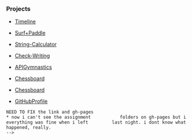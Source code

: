 ---
---

### Projects

* [Timeline](Assignments-Helluva-Ride/Timeline/index.html)

* [Surf+Paddle](Assignments-Helluva-Ride/Surf+Paddle/index.html)

* [String-Calculator](Assignments-Helluva-Ride/String-Calculator/js/main.js)

* [Check-Writing](Assignments-Helluva-Ride/Check-Writing/js/main.js)

* [APIGymnastics](Assignments-Helluva-Ride/APIGymnastics/js/main.js)

* [Chessboard](Assignments-Helluva-Ride/Check-Writing/js/main.js)
* [Chessboard](Assignments-Helluva-Ride/Check-Writing/index.html)

* [GitHubProfile](Assignments-Helluva-Ride/GitHubProfile/index.js)

<!------------------------------------->
    NEED TO FIX the link and gh-pages
    * now i can't see the assignment           folders on gh-pages but i               everything was fine when i left         last night. i dont know what             happened, really. 
    -->
